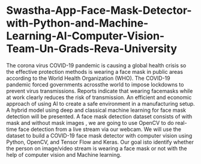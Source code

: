 # Swastha-App-Face-Mask-Detector-with-Python-and-Machine-Learning-AI-Computer-Vision-Team-Un-Grads-Reva-University
The corona virus COVID-19 pandemic is causing a global health crisis so the effective protection methods is wearing a face mask in public areas according to the World Health Organization (WHO). The COVID-19 pandemic forced governments acrossthe world to impose lockdowns to prevent virus transmissions. Reports indicate that wearing facemasks while at work clearly reduces the risk of transmission. An efficient and economic approach of using AI to create a safe environment in a manufacturing setup. A hybrid model using deep and classical machine learning for face mask detection will be presented. A face mask detection dataset consists of with mask and without mask images , we are going to use OpenCV to do real-time face detection from a live stream via our webcam. We will use the dataset to build a COVID-19 face mask detector with computer vision using Python, OpenCV, and Tensor Flow and Keras. Our goal isto identify whether the person on image/video stream is wearing a face mask or not with the help of computer vision and Machine learning.
